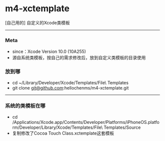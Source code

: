 # m4-xctemplate
[自己用的] 自定义的Xcode类模板

------
### Meta
- since：Xcode Version 10.0 (10A255)
- 源自系统类模板，按自己的需求修改后，放到自定义类模板的目录使用

### 放到哪
- cd ~/Library/Developer/Xcode/Templates/File\ Templates
- git clone git@github.com:hellochenms/m4-xctemplate.git

------

### 系统的类模板在哪
- cd /Applications/Xcode.app/Contents/Developer/Platforms/iPhoneOS.platform/Developer/Library/Xcode/Templates/File\ Templates/Source
- 复制修改了Cocoa Touch Class.xctemplate这套模板